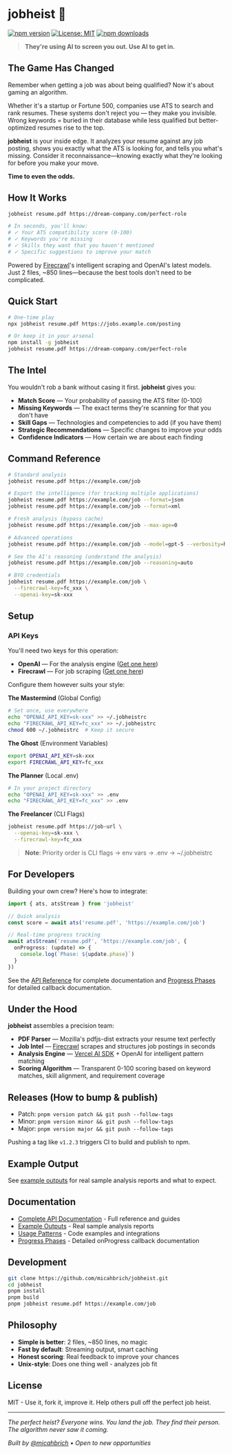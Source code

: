 # jobheist 💼

[![npm version](https://img.shields.io/npm/v/jobheist.svg)](https://www.npmjs.com/package/jobheist)
[![License: MIT](https://img.shields.io/badge/License-MIT-yellow.svg)](https://opensource.org/licenses/MIT)
[![npm downloads](https://img.shields.io/npm/dm/jobheist.svg)](https://www.npmjs.com/package/jobheist)

> **They're using AI to screen you out. Use AI to get in.**

## The Game Has Changed

Remember when getting a job was about being qualified? Now it's about gaming an algorithm.

Whether it's a startup or Fortune 500, companies use ATS to search and rank resumes. These systems don't reject you — they make you invisible. Wrong keywords = buried in their database while less qualified but better-optimized resumes rise to the top.

**jobheist** is your inside edge. It analyzes your resume against any job posting, shows you exactly what the ATS is looking for, and tells you what's missing. Consider it reconnaissance—knowing exactly what they're looking for before you make your move.

**Time to even the odds.**

## How It Works

```bash
jobheist resume.pdf https://dream-company.com/perfect-role

# In seconds, you'll know:
# ✓ Your ATS compatibility score (0-100)
# ✓ Keywords you're missing
# ✓ Skills they want that you haven't mentioned
# ✓ Specific suggestions to improve your match
```

Powered by [Firecrawl](https://firecrawl.com)'s intelligent scraping and OpenAI's latest models. Just 2 files, ~850 lines—because the best tools don't need to be complicated.

## Quick Start

```bash
# One-time play
npx jobheist resume.pdf https://jobs.example.com/posting

# Or keep it in your arsenal
npm install -g jobheist
jobheist resume.pdf https://dream-company.com/perfect-role
```

## The Intel

You wouldn't rob a bank without casing it first. **jobheist** gives you:

- **Match Score** — Your probability of passing the ATS filter (0-100)
- **Missing Keywords** — The exact terms they're scanning for that you don't have
- **Skill Gaps** — Technologies and competencies to add (if you have them)
- **Strategic Recommendations** — Specific changes to improve your odds
- **Confidence Indicators** — How certain we are about each finding

## Command Reference

```bash
# Standard analysis
jobheist resume.pdf https://example.com/job

# Export the intelligence (for tracking multiple applications)
jobheist resume.pdf https://example.com/job --format=json
jobheist resume.pdf https://example.com/job --format=xml

# Fresh analysis (bypass cache)
jobheist resume.pdf https://example.com/job --max-age=0

# Advanced operations
jobheist resume.pdf https://example.com/job --model=gpt-5 --verbosity=high

# See the AI's reasoning (understand the analysis)
jobheist resume.pdf https://example.com/job --reasoning=auto

# BYO credentials
jobheist resume.pdf https://example.com/job \
  --firecrawl-key=fc_xxx \
  --openai-key=sk-xxx
```

## Setup

### API Keys

You'll need two keys for this operation:
- **OpenAI** — For the analysis engine ([Get one here](https://platform.openai.com/api-keys))
- **Firecrawl** — For job scraping ([Get one here](https://firecrawl.com))

Configure them however suits your style:

**The Mastermind** (Global Config)
```bash
# Set once, use everywhere
echo "OPENAI_API_KEY=sk-xxx" >> ~/.jobheistrc
echo "FIRECRAWL_API_KEY=fc_xxx" >> ~/.jobheistrc
chmod 600 ~/.jobheistrc  # Keep it secure
```

**The Ghost** (Environment Variables)
```bash
export OPENAI_API_KEY=sk-xxx
export FIRECRAWL_API_KEY=fc_xxx
```

**The Planner** (Local .env)
```bash
# In your project directory
echo "OPENAI_API_KEY=sk-xxx" >> .env
echo "FIRECRAWL_API_KEY=fc_xxx" >> .env
```

**The Freelancer** (CLI Flags)
```bash
jobheist resume.pdf https://job-url \
  --openai-key=sk-xxx \
  --firecrawl-key=fc_xxx
```

> **Note**: Priority order is CLI flags → env vars → .env → ~/.jobheistrc

## For Developers

Building your own crew? Here's how to integrate:

```typescript
import { ats, atsStream } from 'jobheist'

// Quick analysis
const score = await ats('resume.pdf', 'https://example.com/job')

// Real-time progress tracking
await atsStream('resume.pdf', 'https://example.com/job', {
  onProgress: (update) => {
    console.log(`Phase: ${update.phase}`)
  }
})
```

See the [API Reference](./docs/api-reference.mdx) for complete documentation and [Progress Phases](./docs/progress-phases.mdx) for detailed callback documentation.

## Under the Hood

**jobheist** assembles a precision team:

- **PDF Parser** — Mozilla's pdfjs-dist extracts your resume text perfectly
- **Job Intel** — [Firecrawl](https://www.firecrawl.dev) scrapes and structures job postings in seconds
- **Analysis Engine** — [Vercel AI SDK](https://ai-sdk.dev/) + OpenAI for intelligent pattern matching
- **Scoring Algorithm** — Transparent 0-100 scoring based on keyword matches, skill alignment, and requirement coverage

## Releases (How to bump & publish)
- Patch: `pnpm version patch && git push --follow-tags`
- Minor: `pnpm version minor && git push --follow-tags`
- Major: `pnpm version major && git push --follow-tags`

Pushing a tag like `v1.2.3` triggers CI to build and publish to npm.

## Example Output

See [example outputs](./docs/examples.mdx) for real sample analysis reports and what to expect.

## Documentation

- [Complete API Documentation](./docs/) - Full reference and guides
- [Example Outputs](./docs/examples.mdx) - Real sample analysis reports
- [Usage Patterns](./docs/usage-patterns.mdx) - Code examples and integrations
- [Progress Phases](./docs/progress-phases.mdx) - Detailed onProgress callback documentation

## Development

```bash
git clone https://github.com/micahbrich/jobheist.git
cd jobheist
pnpm install
pnpm build
pnpm jobheist resume.pdf https://example.com/job
```

## Philosophy

- **Simple is better**: 2 files, ~850 lines, no magic
- **Fast by default**: Streaming output, smart caching
- **Honest scoring**: Real feedback to improve your chances
- **Unix-style**: Does one thing well - analyzes job fit

## License

MIT - Use it, fork it, improve it. Help others pull off the perfect job heist.

---

*The perfect heist? Everyone wins. You land the job. They find their person. The algorithm never saw it coming.*

*Built by [@micahbrich](https://x.com/micahbrich) • Open to new opportunities*
